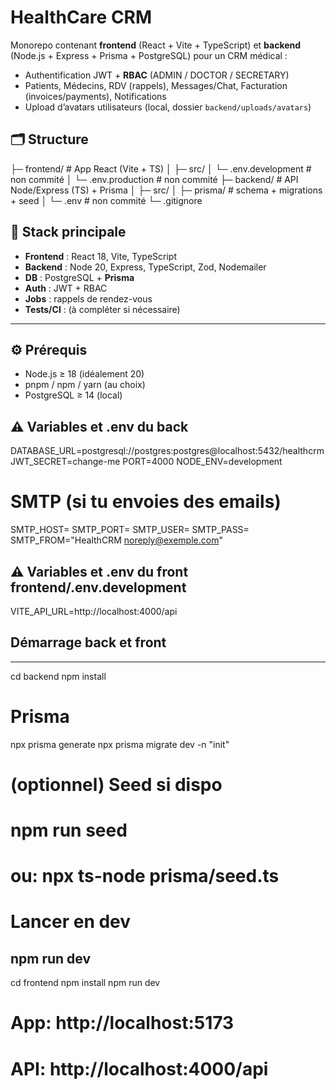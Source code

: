 # HealthCare CRM 

Monorepo contenant **frontend** (React + Vite + TypeScript) et **backend** (Node.js + Express + Prisma + PostgreSQL) pour un CRM médical :
- Authentification JWT + **RBAC** (ADMIN / DOCTOR / SECRETARY)
- Patients, Médecins, RDV (rappels), Messages/Chat, Facturation (invoices/payments), Notifications
- Upload d’avatars utilisateurs (local, dossier `backend/uploads/avatars`)

## 🗂️ Structure

├─ frontend/ # App React (Vite + TS)
│ ├─ src/
│ └─ .env.development # non commité
│ └─ .env.production # non commité
├─ backend/ # API Node/Express (TS) + Prisma
│ ├─ src/
│ ├─ prisma/ # schema + migrations + seed
│ └─ .env # non commité
└─ .gitignore

## 🧰 Stack principale
- **Frontend** : React 18, Vite, TypeScript
- **Backend** : Node 20, Express, TypeScript, Zod, Nodemailer
- **DB** : PostgreSQL + **Prisma**
- **Auth** : JWT + RBAC
- **Jobs** : rappels de rendez-vous
- **Tests/CI** : (à compléter si nécessaire)

---

## ⚙️ Prérequis
- Node.js ≥ 18 (idéalement 20)
- pnpm / npm / yarn (au choix)
- PostgreSQL ≥ 14 (local)

## ⚠️ Variables et .env du back 

DATABASE_URL=postgresql://postgres:postgres@localhost:5432/healthcrm
JWT_SECRET=change-me
PORT=4000
NODE_ENV=development

# SMTP (si tu envoies des emails)
SMTP_HOST=
SMTP_PORT=
SMTP_USER=
SMTP_PASS=
SMTP_FROM="HealthCRM <noreply@exemple.com>"

## ⚠️ Variables et .env du front frontend/.env.development

VITE_API_URL=http://localhost:4000/api

## Démarrage back et front
-----------------------------------------------
cd backend
npm install

# Prisma
npx prisma generate
npx prisma migrate dev -n "init"

# (optionnel) Seed si dispo
# npm run seed
# ou: npx ts-node prisma/seed.ts

# Lancer en dev
npm run dev
------------------------------------------------
cd frontend
npm install
npm run dev
# App: http://localhost:5173
# API: http://localhost:4000/api

